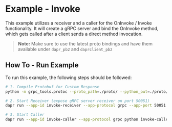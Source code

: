 # Example - Invoke

This example utilizes a receiver and a caller for the OnInvoke / Invoke functionality. It will create a gRPC server and bind the OnInvoke method, which gets called after a client sends a direct method invocation.

> **Note:** Make sure to use the latest proto bindings and have them available under `dapr_pb2` and `daprclient_pb2`

## How To - Run Example

To run this example, the following steps should be followed:

```bash
# 1. Compile Protobuf for Custom Response
python -m grpc_tools.protoc --proto_path=./proto/ --python_out=./proto/ --grpc_python_out=./proto/ ./proto/response.proto

# 2. Start Receiver (expose gRPC server receiver on port 50051)
dapr run --app-id invoke-receiver --app-protocol grpc --app-port 50051 python3 invoke-receiver.py

# 3. Start Caller
dapr run --app-id invoke-caller --app-protocol grpc python invoke-caller.py
```

